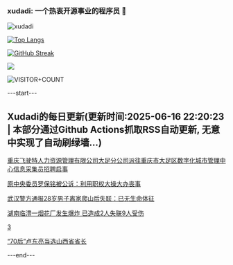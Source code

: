 ### xudadi: 一个热衷开源事业的程序员 👋

![xudadi](https://github-readme-stats-git-masterorgs-github-readme-stats-team.vercel.app/api?username=xudadi)

[![Top Langs](https://github-readme-stats.vercel.app/api/top-langs/?username=xudadi)](https://github.com/anuraghazra/github-readme-stats)

[![GitHub Streak](https://streak-stats.demolab.com?user=xudadi&locale=zh_Hans)](https://git.io/streak-stats)

![](https://raw.githubusercontent.com/xudadi/xudadi/main/assets/github-contribution-grid-snake.svg)

![VISITOR+COUNT](https://komarev.com/ghpvc/?username=xudadi&label=VISITOR+COUNT)


---start---

## Xudadi的每日更新(更新时间:2025-06-16 22:20:23 | 本部分通过Github Actions抓取RSS自动更新, 无意中实现了自动刷绿墙...)

[​重庆飞驶特人力资源管理有限公司大足分公司派往重庆市大足区数字化城市管理中心信息采集员招聘启事](https://www.gongkaoleida.com/article/2454790)

[原中央委员罗保铭被公诉：利用职权大操大办丧事](https://m.163.com/news/article/K265AL16055040N3.html)

[武汉警方通报28岁男子离家爬山后失联：已无生命体征](https://m.163.com/news/article/K268Q7F80001899O.html)

[湖南临澧一烟花厂发生爆炸 已造成2人失联9人受伤](https://m.163.com/news/article/K266LTLD0001899O.html)

[3](https://m.163.com/touch/news/sub/domestic)

[“70后”卢东亮当选山西省省长](https://m.163.com/news/article/K264DBE10001899N.html)

---end---
